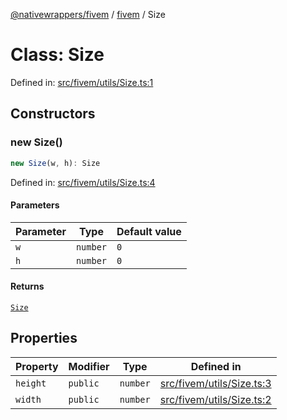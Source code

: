 [@nativewrappers/fivem](../../README.md) / [fivem](../README.md) / Size

# Class: Size

Defined in: [src/fivem/utils/Size.ts:1](https://github.com/nativewrappers/nativewrappers/blob/427b5ee59afa6efb7a0db0f5ab134f700c75b61b/src/fivem/utils/Size.ts#L1)

## Constructors

### new Size()

```ts
new Size(w, h): Size
```

Defined in: [src/fivem/utils/Size.ts:4](https://github.com/nativewrappers/nativewrappers/blob/427b5ee59afa6efb7a0db0f5ab134f700c75b61b/src/fivem/utils/Size.ts#L4)

#### Parameters

| Parameter | Type | Default value |
| ------ | ------ | ------ |
| `w` | `number` | `0` |
| `h` | `number` | `0` |

#### Returns

[`Size`](Size.md)

## Properties

| Property | Modifier | Type | Defined in |
| ------ | ------ | ------ | ------ |
| <a id="height"></a> `height` | `public` | `number` | [src/fivem/utils/Size.ts:3](https://github.com/nativewrappers/nativewrappers/blob/427b5ee59afa6efb7a0db0f5ab134f700c75b61b/src/fivem/utils/Size.ts#L3) |
| <a id="width"></a> `width` | `public` | `number` | [src/fivem/utils/Size.ts:2](https://github.com/nativewrappers/nativewrappers/blob/427b5ee59afa6efb7a0db0f5ab134f700c75b61b/src/fivem/utils/Size.ts#L2) |

